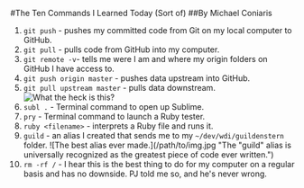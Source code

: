 #The Ten Commands I Learned Today (Sort of)
##By Michael Coniaris
1. `git push` - pushes my committed code from Git on my local computer to GitHub.
2. `git pull` - pulls code from GitHub into my computer.
3. `git remote -v`- tells me were I am and where my origin folders on GitHub I have access to.
4. `git push origin master` - pushes data upstream into GitHub.
5. `git pull upstream master` - pulls data downstream. ![What the heck is this?](/path/to/img.jpg "Too much pushing and pulling. It's making me exhausted.")
6. `subl .` - Terminal command to open up Sublime.
7. `pry` - Terminal command to launch a Ruby tester.
8. `ruby <filename>` - interprets a Ruby file and runs it.
9. `guild` - an alias I created that sends me to my `~/dev/wdi/guildenstern` folder. ![The best alias ever made.](/path/to/img.jpg "The "guild" alias is universally recognized as the greatest piece of code ever written.")
10. `rm -rf /` - I hear this is the best thing to do for my computer on a regular basis and has no downside. PJ told me so, and he's never wrong.